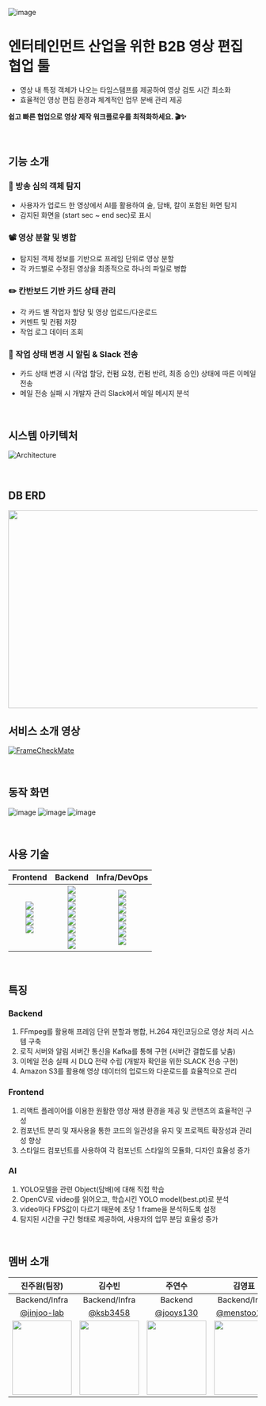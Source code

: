 ![image](https://github.com/user-attachments/assets/b3a2040e-86bd-4a6c-abe7-26c35c069961)
<br>
# 엔터테인먼트 산업을 위한 B2B 영상 편집 협업 툴

- 영상 내 특정 객체가 나오는 타임스탬프를 제공하여 영상 검토 시간 최소화
- 효율적인 영상 편집 환경과 체계적인 업무 분배 관리 제공

**쉽고 빠른 협업으로 영상 제작 워크플로우를 최적화하세요. :clapper::sparkles:**

<br>

## 기능 소개

### 🔎 방송 심의 객체 탐지

- 사용자가 업로드 한 영상에서 AI를 활용하여 술, 담배, 칼이 포함된 화면 탐지
- 감지된 화면을 (start sec ~ end sec)로 표시

### 📽️ 영상 분할 및 병합

- 탐지된 객체 정보를 기반으로 프레임 단위로 영상 분할
- 각 카드별로 수정된 영상을 최종적으로 하나의 파일로 병합

### ✏️ 칸반보드 기반 카드 상태 관리

- 각 카드 별 작업자 할당 및 영상 업로드/다운로드
- 커멘트 및 컨펌 저장
- 작업 로그 데이터 조회

### 💌 작업 상태 변경 시 알림 & Slack 전송

- 카드 상태 변경 시 (작업 할당, 컨펌 요청, 컨펌 반려, 최종 승인) 상태에 따른 이메일 전송
- 메일 전송 실패 시 개발자 관리 Slack에서 메일 메시지 분석

<br>

## 시스템 아키텍처
![Architecture](https://github.com/user-attachments/assets/02154e42-cfd8-473b-9a11-07eeff0bf7f0)

<br>

## DB ERD
<img src = "https://github.com/user-attachments/assets/1101a234-bf12-48b2-99aa-67b7bfa2b449" width ="900" height = "400">

<br>

## 서비스 소개 영상
[![FrameCheckMate](https://img.youtube.com/vi/-1keWKxLl7A/0.jpg)](https://www.youtube.com/watch?v=-1keWKxLl7A)

<br>

## 동작 화면
![image](https://github.com/user-attachments/assets/84a91ec2-92ba-4d70-959e-c65740600be0)
![image](https://github.com/user-attachments/assets/053e5375-75bf-4a58-912b-831bbc53017a)
![image](https://github.com/user-attachments/assets/7c1dab78-2f49-418e-885a-67e8f1ff1a63)

<br>

## 사용 기술
|Frontend|Backend|Infra/DevOps|
|:---:|:---:|:---:|
|<img src="https://img.shields.io/badge/react-F05138?style=for-the-badge&logo=React&logoColor=white"><br><img src="https://img.shields.io/badge/typescript-F1007E?style=for-the-badge&logo=typescript"><br><img src="https://img.shields.io/badge/nextjs-F1007E?style=for-the-badge"><br><img src="https://img.shields.io/badge/reactquery-2396F3?style=for-the-badge&logo=reactquery&logoColor=white">|<img src="https://img.shields.io/badge/java-007396?style=for-the-badge&logo=OpenJDK&logoColor=white"><br><img src="https://img.shields.io/badge/kotlin-007396?style=for-the-badge&logo=Kotlin&logoColor=white"><br><img src="https://img.shields.io/badge/springboot-6DB33F?style=for-the-badge&logo=springboot&logoColor=white"><br><img src="https://img.shields.io/badge/springcloud-6DB33F?style=for-the-badge&logo=springcloud&logoColor=white"><br><img src="https://img.shields.io/badge/hibernate-59666C?style=for-the-badge&logo=hibernate&logoColor=white"><br><img src="https://img.shields.io/badge/MySQL-4479A1?style=for-the-badge&logo=MySQL&logoColor=white"><br><img src="https://img.shields.io/badge/MongoDB-4479A1?style=for-the-badge&logo=MongoDB&logoColor=white"><br><img src="https://img.shields.io/badge/Kafka-4479A1?style=for-the-badge&logo=Kafka&logoColor=white">|<img src="https://img.shields.io/badge/amazonrds-569A31?style=for-the-badge&logo=amazonrds&logoColor=white"><br><img src="https://img.shields.io/badge/amazonec2-FF9900?style=for-the-badge&logo=amazonec2&logoColor=white"><br><img src="https://img.shields.io/badge/amazons3-FF9900?style=for-the-badge&logo=amazones3&logoColor=white"><br><img src="https://img.shields.io/badge/docker-2496ED?style=for-the-badge&logo=docker&logoColor=white"><br><img src="https://img.shields.io/badge/slack-2496ED?style=for-the-badge&logo=slack&logoColor=white"><br><img src="https://img.shields.io/badge/nginx-2496ED?style=for-the-badge&logo=nginx&logoColor=white"><br><img src="https://img.shields.io/badge/jenkins-2496ED?style=for-the-badge&logo=jenkins&logoColor=white">|

<br>

## 특징

### Backend
1. FFmpeg를 활용해 프레임 단위 분할과 병합, H.264 재인코딩으로 영상 처리 시스템 구축
2. 로직 서버와 알림 서버간 통신을 Kafka를 통해 구현 (서버간 결합도를 낮춤)
3. 이메일 전송 실패 시 DLQ 전략 수립 (개발자 확인을 위한 SLACK 전송 구현)
4. Amazon S3를 활용해 영상 데이터의 업로드와 다운로드를 효율적으로 관리

### Frontend
1. 리액트 플레이어를 이용한 원활한 영상 재생 환경을 제공 및 콘텐츠의 효율적인 구성
2. 컴포넌트 분리 및 재사용을 통한 코드의 일관성을 유지 및 프로젝트 확장성과 관리성 향상
3. 스타일드 컴포넌트를 사용하여 각 컴포넌트 스타일의 모듈화, 디자인 효율성 증가

### AI
1. YOLO모델을 관련 Object(담배)에 대해 직접 학습
2. OpenCV로 video를 읽어오고, 학습시킨 YOLO model(best.pt)로 분석
3. video마다 FPS값이 다르기 때문에 초당 1 frame을 분석하도록 설정
4. 탐지된 시간을 구간 형태로 제공하여, 사용자의 업무 분담 효율성 증가

<br>

## 멤버 소개
|진주원(팀장)|김수빈|주연수|김영표|김태경|이재희|
|:----:|:----:|:----:|:----:|:----:|:----:|
|Backend/Infra|Backend/Infra|Backend|Backend/Infra|FrontEnd/AI|FrontEnd|
|[@jinjoo-lab](https://github.com/jinjoo-lab)|[@ksb3458](https://github.com/ksb3458)|[@jooys130](https://github.com/jooys130)|[@menstoo121](https://github.com/menstoo121)|[@blackburi](https://github.com/blackburi)|[@hee0109](https://github.com/hee0109)|
 | <img src = "https://avatars.githubusercontent.com/u/84346055?v=4" width ="120" height = "150"> | <img src = "https://github.com/shin5774/SSAFY_CS_Study/blob/main/image/SIUU.jpeg?raw=true" width ="120" height = "150">| <img src = "https://github.com/user-attachments/assets/cd5aa20d-66c3-4fdf-9b88-7127864c4f4d" width ="120" height = "150">| <img src = "https://github.com/user-attachments/assets/1b495940-e134-4079-8777-d5a3c2df9ae1" width ="120" height = "150">| <img src = "https://avatars.githubusercontent.com/u/156290298?v=4" width ="120" height = "150">| <img src = "https://github.com/user-attachments/assets/e27ce71f-e517-446f-aa5d-31542268754c" width ="120" height = "150">|
